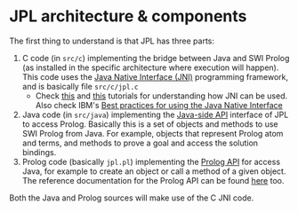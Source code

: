 # JPL architecture & components

The first thing to understand is that JPL has three parts:

1. C code (in `src/c`) implementing the bridge between Java and SWI Prolog (as installed in the specific architecture where execution will happen). This code uses the [Java Native Interface (JNI)](https://docs.oracle.com/javase/8/docs/technotes/guides/jni/) programming framework, and is basically file `src/c/jpl.c`
    * Check [this](https://www.baeldung.com/jni) and [this](http://www.ntu.edu.sg/home/ehchua/programming/java/javanativeinterface.html) tutorials for understanding how JNI can be used. Also check IBM's [Best practices for using the Java Native Interface
](https://www.ibm.com/developerworks/library/j-jni/index.html)
2. Java code (in `src/java`) implementing the [Java-side API](https://jpl7.org/JavaApiOverview.jsp) interface of JPL to access Prolog. Basically this is a set of objects and methods to use SWI Prolog from Java. For example, objects that represent Prolog atom and terms, and methods to prove a goal and access the solution bindings. 
3. Prolog code (basically `jpl.pl`) implementing the [Prolog API](https://jpl7.org/PrologApiOverview.jsp) for access Java, for example to create an object or call a method of a given object. The reference documentation for the Prolog API can be found [here](http://www.swi-prolog.org/pldoc/doc/_SWI_/library/jpl.pl) too.
 
Both the Java and Prolog sources will make use of the C JNI code.
